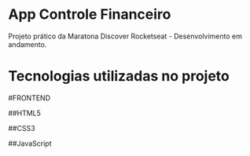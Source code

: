 # App Controle Financeiro 

Projeto prático da Maratona Discover Rocketseat  - Desenvolvimento em andamento.

# Tecnologias utilizadas no projeto

 #FRONTEND
 
 ##HTML5
 
 ##CSS3
 
 ##JavaScript
